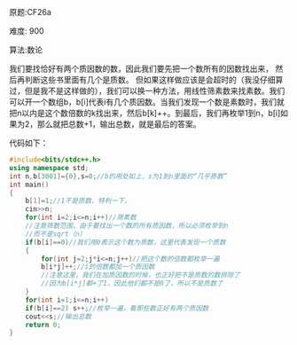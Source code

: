 原题:CF26a

难度: 900

算法:数论





我们要找恰好有两个质因数的数，因此我们要先把一个数所有的因数找出来， 然后再判断这些书里面有几个是质数。 但如果这样做应该是会超时的（我没仔细算过，但是我不是这样做的），我们可以换一种方法，用线性筛素数来找素数。我们可以开一个数组b，b[i]代表i有几个质因数。当我们发现一个数是素数时，我们就把n以内是这个数倍数的k找出来，然后b[k]++。到最后，我们再枚举1到n，b[i]如果为2，那么就把总数+1，输出总数，就是最后的答案。

代码如下：


```cpp
#include<bits/stdc++.h>
using namespace std;
int n,b[3001]={0},s=0;//b的用处如上，s为1到n里面的“几乎质数”
int main()
{
	b[1]=1;//1不是质数，特判一下，
	cin>>n;
	for(int i=2;i<=n;i++)//筛素数
    //注意筛数范围，由于要找出一个数的所有质因数，所以必须枚举到n
    //而不是sqrt（n）
	if(b[i]==0)//我们用0表示这个数为质数，这里代表发现一个质数
	{
		for(int j=2;j*i<=n;j++)//把这个数的倍数都枚举一遍
		b[i*j]++;//i的倍数都加一个质因数
        //注意这里，我们在加质因数的时候，也正好把不是质数的数排除了
        //因为b[i*j]都+了1，因此他们都不是0了，所以不是质数了
	}
	for(int i=1;i<=n;i++)
	if(b[i]==2) s++;//枚举一遍，看那些数正好有两个质因数
	cout<<s;//输出总数
	return 0;
}

```
​